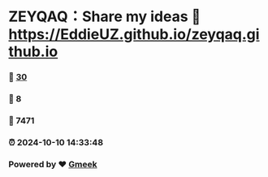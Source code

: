 # ZEYQAQ：Share my ideas :link: https://EddieUZ.github.io/zeyqaq.github.io 
### :page_facing_up: [30](https://EddieUZ.github.io/zeyqaq.github.io/tag.html) 
### :speech_balloon: 8 
### :hibiscus: 7471 
### :alarm_clock: 2024-10-10 14:33:48 
### Powered by :heart: [Gmeek](https://github.com/Meekdai/Gmeek)
